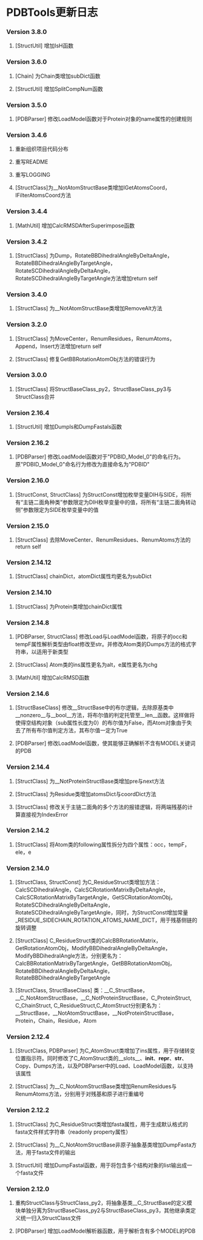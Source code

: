 # PDBTools更新日志

### Version 3.8.0

1. [StructUtil] 增加IsH函数

### Version 3.6.0

1. [Chain] 为Chain类增加subDict函数

2. [StructUtil] 增加SplitCompNum函数

### Version 3.5.0

1. [PDBParser] 修改LoadModel函数对于Protein对象的name属性的创建规则

### Version 3.4.6

1. 重新组织项目代码分布

2. 重写README

3. 重写LOGGING

4. [StructClass]为__NotAtomStructBase类增加IGetAtomsCoord，IFilterAtomsCoord方法

### Version 3.4.4

1. [MathUtil] 增加CalcRMSDAfterSuperimpose函数

### Version 3.4.2

1. [StructClass] 为Dump，RotateBBDihedralAngleByDeltaAngle，RotateBBDihedralAngleByTargetAngle，RotateSCDihedralAngleByDeltaAngle，RotateSCDihedralAngleByTargetAngle方法增加return self

### Version 3.4.0

1. [StructClass] 为__NotAtomStructBase类增加RemoveAlt方法

### Version 3.2.0

1. [StructClass] 为MoveCenter，RenumResidues，RenumAtoms，Append，Insert方法增加return self

2. [StructClass] 修复GetBBRotationAtomObj方法的错误行为

### Version 3.0.0

1. [StructClass] 将StructBaseClass_py2，StructBaseClass_py3与StructClass合并

### Version 2.16.4

1. [StructUtil] 增加Dumpls和DumpFastals函数

### Version 2.16.2

1. [PDBParser] 修改LoadModel函数对于"PDBID_Model_0"的命名行为。原"PDBID_Model_0"命名行为修改为直接命名为"PDBID"

### Version 2.16.0

1. [StructConst, StructClass] 为StructConst增加枚举变量DIH与SIDE，将所有“主链二面角种类”参数限定为DIH枚举变量中的值，将所有“主链二面角转动侧”参数限定为SIDE枚举变量中的值

### Version 2.15.0

1. [StructClass] 去除MoveCenter、RenumResidues、RenumAtoms方法的return self

### Version 2.14.12

1. [StructClass] chainDict，atomDict属性均更名为subDict

### Version 2.14.10

1. [StructClass] 为Protein类增加chainDict属性

### Version 2.14.8

1. [PDBParser, StructClass] 修改Load与LoadModel函数，将原子的occ和tempF属性解析类型由float修改至str。并修改Atom类的Dumps方法的格式字符串，以适用于新类型

2. [StructClass] Atom类的ins属性更名为alt，e属性更名为chg

3. [MathUtil] 增加CalcRMSD函数

### Version 2.14.6

1. [StructBaseClass] 修改__StructBase中的布尔逻辑，去除原基类中__nonzero__与__bool__方法，将布尔值的判定托管至__len__函数。这样做将使得空结构对象（sub属性长度为0）的布尔值为False，而Atom对象由于失去了所有布尔值判定方法，其布尔值一定为True

2. [PDBParser] 修改LoadModel函数，使其能够正确解析不含有MODEL关键词的PDB

### Version 2.14.4

1. [StructClass] 为__NotProteinStructBase类增加pre与next方法

2. [StructClass] 为Residue类增加atomsDict与coordDict方法

3. [StructClass] 修改关于主链二面角的多个方法的报错逻辑，将两端残基的计算直接视为IndexError

### Version 2.14.2

1. [StructClass] 将Atom类的following属性拆分为四个属性：occ，tempF，ele，e

### Version 2.14.0

1. [StructClass, StructConst] 为C_ResidueStruct类增加方法：CalcSCDihedralAngle，CalcSCRotationMatrixByDeltaAngle，CalcSCRotationMatrixByTargetAngle，GetSCRotationAtomObj，RotateSCDihedralAngleByDeltaAngle，RotateSCDihedralAngleByTargetAngle，同时，为StructConst增加常量_RESIDUE_SIDECHAIN_ROTATION_ATOMS_NAME_DICT，用于残基侧链的旋转调整

2. [StructClass] C_ResidueStruct类的CalcBBRotationMatrix，GetRotationAtomObj，ModifyBBDihedralAngleByDeltaAngle，ModifyBBDihedralAngle方法，分别更名为：CalcBBRotationMatrixByTargetAngle，GetBBRotationAtomObj，RotateBBDihedralAngleByDeltaAngle，RotateBBDihedralAngleByTargetAngle

3. [StructClass, StructBaseClass] 类：__C_StructBase，__C_NotAtomStructBase，__C_NotProteinStructBase，C_ProteinStruct, C_ChainStruct, C_ResidueStruct,C_AtomStruct分别更名为：__StructBase，__NotAtomStructBase，__NotProteinStructBase，Protein，Chain，Residue，Atom

### Version 2.12.4

1. [StructClass, PDBParser] 为C_AtomStruct类增加了ins属性，用于存储转变位置指示符。同时修改了C_AtomStruct类的__slots__、__init__、__repr__、__str__、Copy、Dumps方法，以及PDBParser中的Load、LoadModel函数，以支持该属性

2. [StructClass] 为__C_NotAtomStructBase类增加RenumResidues与RenumAtoms方法，分别用于对残基和原子进行重编号

### Version 2.12.2

1. [StructClass] 为C_ResidueStruct类增加fasta属性，用于生成默认格式的fasta文件样式字符串（readonly property属性）

2. [StructClass] 为__C_NotAtomStructBase非原子抽象基类增加DumpFasta方法，用于fasta文件的输出

3. [StructUtil] 增加DumpFastal函数，用于将包含多个结构对象的list输出成一个fasta文件

### Version 2.12.0

1. 重构StructClass与StructClass_py2，将抽象基类__C_StructBase的定义模块单独分离为StructBaseClass_py2与StructBaseClass_py3，其他继承类定义统一归入StructClass文件

2. [PDBParser] 增加LoadModel解析器函数，用于解析含有多个MODEL的PDB
